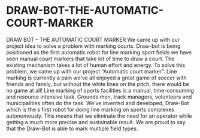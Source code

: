 # DRAW-BOT-THE-AUTOMATIC-COURT-MARKER
DRAW BOT – THE AUTOMATIC COURT MARKER         We came up with our project idea to solve a problem with marking courts. Draw-bot is being positioned as the first automatic robot for line marking sport fields we have seen manual court markers that take lot of time to draw a court. The existing mechanism takes a lot of human effort and energy. To solve this problem, we came up with our project “Automatic court marker”. Line marking is currently a pain we’ve all enjoyed a great game of soccer with friends and family, but without the white lines on the pitch, there would be no game at all! Line marking of sports facilities is a manual, time-consuming and resource intensive task. Grounds men, track managers, volunteers and municipalities often do the task. We’ve invented and developed, Draw-Bot which is the s first robot for doing line marking on sports complexes autonomously. This means that we eliminate the need for an operator while getting a much more precise and sustainable result. We are proud to say that the Draw-Bot is able to mark multiple field types. 
